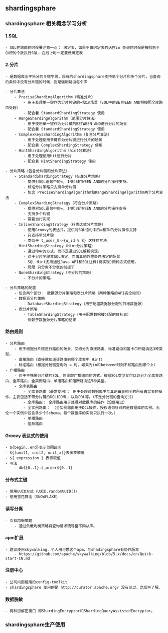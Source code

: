 ## shardingsphare
### shardingsphare 相关概念学习分析
#### 1.SQL
    - SQL在路由的时候要注意一点： 绑定表，如果不做绑定表的话在in 查询的时候是按照笛卡尔积的个数执行SQL，在线上时一定要做绑定表
#### 2.分片
    - 是数据库水平拆分的关键字段，现有的shardingsphare支持单个分片和多个分片，当查询的条件中没有分片键的时候，则是强制路由每个库
    
    - 分片算法
        - PreciseShardingAlgorithm（精准分片）
            - 用于处理单一键作为分片片键的=和in场景（SQL中的BETWEEN AND将按照全库路由处理）
            - 配合着 StandardShardingStrategy 使用
        - RangeShardingAlgorithm（范围分片算法）
            - 用于使用单一键作为分片键的BETWEEN AND进行分片的场景
            - 配合着 StandardShardingStrategy 使用
        - ComplexKeysShardingAlgorithm（复合分片算法）   
            - 用于处理使用多键作为分片键进行分片的场景
            - 配合着 ComplexShardingStrategy 使用
        - HintShardingAlgorithm（hint分算法）
            - 用于处理使用hit进行分片
            - 配合着 HintShardingStrategy 使用
    
    - 分片策略（包含分片键和分片算法）
        - StandardShardingStrategy（标准分片策略）
            - 提供对SQL语句中的=, IN和BETWEEN AND的分片操作支持。
            - 标准分片策略只支持单分片键
            - 包含 PreciseShardingAlgorithm和RangeShardingAlgorithm两个分片算法
        - ComplexShardingStrategy（符合分片策略）
            - 提供对SQL语句中的=, IN和BETWEEN AND的分片操作支持
            - 支持多个片键
            - 需要自行实现
        - InlineShardingStrategy（行表达式分片策略）       
            - 使用Groovy的表达式，提供对SQL语句中的=和IN的分片操作支持
            - 只支持单分片键
            - 类似于 t_user_$->{u_id % 8} 这样的写法
        - HintShardingStrategy（Hint分片策略）
            - 通过命中的方式，而不是通过SQL解析实现。
            - 对于分片字段非SQL决定，而由其他外置条件决定的场景
            - SQL Hint支持通过Java API和SQL注释(待实现)两种方式使用。
            - 局限 只分库不分表的前提下
        - NoneShardingStrategy（不分片的策略）    
            - 不分片的策略。 
            
    - 分片策略的配置
        - 包含两个部分： 数据源分片策略和表分片策略（两种策略的API完全相同）
        - 数据源分片策略
            - DatabaseShardingStrategy（用于配置数据被分配的目标数据源）
        - 表分片策略
            - TableShardingStrategy（用于配置数据被分配的目标表） 
            - 依赖于数据源分片策略的结果
#### 路由规则
    - 分片路由
        - 用于根据分片键进行路由的场景，又细分为直接路由、标准路由和笛卡尔积路由这3种类型。
        - 直接路由（直接就知道该路由到哪个库表中 Hint）     
        - 标准路由（根据分批键查询为 = 时，如果为in和between时则不知路由到哪个上）
    - 广播路由
        - 对于不携带分片键的SQL，则采取广播路由的方式。根据SQL类型又可以划分为全库表路由、全库路由、全实例路由、单播路由和阻断路由这5种类型。
        - 全库表路由
            - 全库表路由（最常使用）： 用于处理对数据库中与其逻辑表相关的所有真实表的操作，主要包括不带分片键的DQL和DML，以及DDL等。（不是分批键的查询方式）
            - 全库路由： 全库路由用于处理对数据库的操作（没使用过）
            - 全实例路由： （全实例路由用于DCL操作，授权语句针对的是数据库的实例。无论一个实例中包含多少个Schema，每个数据库的实例只执行一次。）
            - 单播路由
            - 阻断路由
        
#### Groovy 表达式的使用
    - ${begin..end}表示范围区间
    - ${[unit1, unit2, unit_x]}表示枚举值
    - ${ expression } 表示取值
    - 写法
        - db${0..1}.t_order${0..1}
#### 分布式主键
    - 使用UUID方式（UUID.randomUUID()）
    - 使用雪花算法（SNOWFLAKE）
    
#### 读写分离
    - 负载均衡策略
        - 通过负载均衡策略将查询请求疏导至不同从库。
          
#### apm扩展
    - 建议使用skywalking，个人用习惯这个apm，与shadingsphare有协作版本
        - https://github.com/apache/skywalking/blob/5.x/docs/cn/Quick-start-CN.md
#### 注册中心
    - 公司内部使用的config-toolkit
    - shardingsphare 使用的是 http://curator.apache.org/ 没有见过，之后再了解。

#### 数据脱敏
    - 两种加解密接口 即ShardingEncryptor和ShardingQueryAssistedEncryptor。            
    
### shardingsphare生产使用
        
